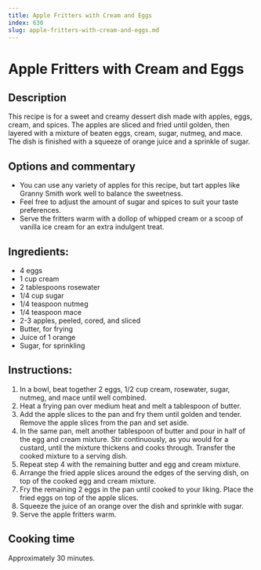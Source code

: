 ```yaml
---
title: Apple Fritters with Cream and Eggs
index: 630
slug: apple-fritters-with-cream-and-eggs.md
---
```


# Apple Fritters with Cream and Eggs

## Description
This recipe is for a sweet and creamy dessert dish made with apples, eggs, cream, and spices. The apples are sliced and fried until golden, then layered with a mixture of beaten eggs, cream, sugar, nutmeg, and mace. The dish is finished with a squeeze of orange juice and a sprinkle of sugar.

## Options and commentary
- You can use any variety of apples for this recipe, but tart apples like Granny Smith work well to balance the sweetness.
- Feel free to adjust the amount of sugar and spices to suit your taste preferences.
- Serve the fritters warm with a dollop of whipped cream or a scoop of vanilla ice cream for an extra indulgent treat.

## Ingredients:
- 4 eggs
- 1 cup cream
- 2 tablespoons rosewater
- 1/4 cup sugar
- 1/4 teaspoon nutmeg
- 1/4 teaspoon mace
- 2-3 apples, peeled, cored, and sliced
- Butter, for frying
- Juice of 1 orange
- Sugar, for sprinkling

## Instructions:
1. In a bowl, beat together 2 eggs, 1/2 cup cream, rosewater, sugar, nutmeg, and mace until well combined.
2. Heat a frying pan over medium heat and melt a tablespoon of butter.
3. Add the apple slices to the pan and fry them until golden and tender. Remove the apple slices from the pan and set aside.
4. In the same pan, melt another tablespoon of butter and pour in half of the egg and cream mixture. Stir continuously, as you would for a custard, until the mixture thickens and cooks through. Transfer the cooked mixture to a serving dish.
5. Repeat step 4 with the remaining butter and egg and cream mixture.
6. Arrange the fried apple slices around the edges of the serving dish, on top of the cooked egg and cream mixture.
7. Fry the remaining 2 eggs in the pan until cooked to your liking. Place the fried eggs on top of the apple slices.
8. Squeeze the juice of an orange over the dish and sprinkle with sugar.
9. Serve the apple fritters warm.

## Cooking time
Approximately 30 minutes.
